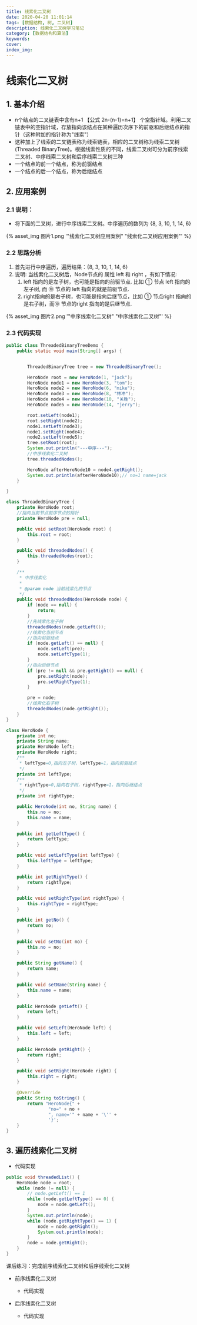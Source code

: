 ```yaml
---
title: 线索化二叉树
date: 2020-04-20 11:01:14
tags: [数据结构, 树, 二叉树]
description: 线索化二叉树学习笔记
category: [数据结构和算法]
keywords:
cover:
index_img:
---
```


# 线索化二叉树

## 1. 基本介绍

- n个结点的二叉链表中含有n+1  【公式 2n-(n-1)=n+1】 个空指针域。利用二叉链表中的空指针域，存放指向该结点在某种遍历次序下的前驱和后继结点的指针（这种附加的指针称为"线索"）
- 这种加上了线索的二叉链表称为线索链表，相应的二叉树称为线索二叉树(Threaded BinaryTree)。根据线索性质的不同，线索二叉树可分为前序线索二叉树、中序线索二叉树和后序线索二叉树三种
- 一个结点的前一个结点，称为前驱结点
- 一个结点的后一个结点，称为后继结点

## 2. 应用案例

### 2.1 说明：

- 将下面的二叉树，进行中序线索二叉树。中序遍历的数列为 {8, 3, 10, 1, 14, 6}

{% asset_img 图片1.png '"线索化二叉树应用案例" "线索化二叉树应用案例"' %}

### 2.2 思路分析

1. 首先进行中序遍历，遍历结果：{8, 3, 10, 1, 14, 6}
2. 说明: 当线索化二叉树后，Node节点的 属性 left 和 right ，有如下情况:
   1. left 指向的是左子树，也可能是指向的前驱节点. 比如 ① 节点 left 指向的左子树, 而 ⑩ 节点的 left 指向的就是前驱节点.
   2. right指向的是右子树，也可能是指向后继节点，比如 ① 节点right 指向的是右子树，而⑩ 节点的right 指向的是后继节点.

{% asset_img 图片2.png '"中序线索化二叉树" "中序线索化二叉树"' %}

### 2.3 代码实现

```java
public class ThreadedBinaryTreeDemo {
    public static void main(String[] args) {


        ThreadedBinaryTree tree = new ThreadedBinaryTree();

        HeroNode root = new HeroNode(1, "jack");
        HeroNode node1 = new HeroNode(3, "tom");
        HeroNode node2 = new HeroNode(6, "mike");
        HeroNode node3 = new HeroNode(8, "林冲");
        HeroNode node4 = new HeroNode(10, "关胜");
        HeroNode node5 = new HeroNode(14, "jerry");

        root.setLeft(node1);
        root.setRight(node2);
        node1.setLeft(node3);
        node1.setRight(node4);
        node2.setLeft(node5);
        tree.setRoot(root);
        System.out.println("---中序---");
        //中序线索化二叉树
        tree.threadedNodes();

        HeroNode afterHeroNode10 = node4.getRight();
        System.out.println(afterHeroNode10);// no=1 name=jack
    }

}

class ThreadedBinaryTree {
    private HeroNode root;
    //指向当前节点前序节点的指针
    private HeroNode pre = null;

    public void setRoot(HeroNode root) {
        this.root = root;
    }

    public void threadedNodes() {
        this.threadedNodes(root);
    }

    /**
     * 中序线索化
     *
     * @param node 当前线索化的节点
     */
    public void threadedNodes(HeroNode node) {
        if (node == null) {
            return;
        }
        //先线索化左子树
        threadedNodes(node.getLeft());
        //线索化当前节点
        //指向前驱结点
        if (node.getLeft() == null) {
            node.setLeft(pre);
            node.setLeftType(1);
        }
        //指向后继节点
        if (pre != null && pre.getRight() == null) {
            pre.setRight(node);
            pre.setRightType(1);
        }

        pre = node;
        //线索化右子树
        threadedNodes(node.getRight());
    }
}

class HeroNode {
    private int no;
    private String name;
    private HeroNode left;
    private HeroNode right;
    /**
     * leftType=0,指向左子树，leftType=1，指向前驱结点
     */
    private int leftType;
    /**
     * rightType=0,指向右子树，rightType=1，指向后继结点
     */
    private int rightType;

    public HeroNode(int no, String name) {
        this.no = no;
        this.name = name;
    }

    public int getLeftType() {
        return leftType;
    }

    public void setLeftType(int leftType) {
        this.leftType = leftType;
    }

    public int getRightType() {
        return rightType;
    }

    public void setRightType(int rightType) {
        this.rightType = rightType;
    }

    public int getNo() {
        return no;
    }

    public void setNo(int no) {
        this.no = no;
    }

    public String getName() {
        return name;
    }

    public void setName(String name) {
        this.name = name;
    }

    public HeroNode getLeft() {
        return left;
    }

    public void setLeft(HeroNode left) {
        this.left = left;
    }

    public HeroNode getRight() {
        return right;
    }

    public void setRight(HeroNode right) {
        this.right = right;
    }

    @Override
    public String toString() {
        return "HeroNode{" +
                "no=" + no +
                ", name='" + name + '\'' +
                '}';
    }
}
```

## 3. 遍历线索化二叉树

- 代码实现

```java
public void threadedList() {
    HeroNode node = root;
    while (node != null) {
        // node.getLeft() == 1
        while (node.getLeftType() == 0) {
            node = node.getLeft();
        }
        System.out.println(node);
        while (node.getRightType() == 1) {
            node = node.getRight();
            System.out.println(node);
        }
        node = node.getRight();
    }
}
```

<div class="note note-info">

课后练习：完成前序线索化二叉树和后序线索化二叉树

</div>

- 前序线索化二叉树
  - 代码实现



- 后序线索化二叉树
  - 代码实现

